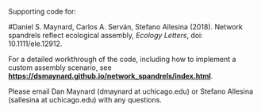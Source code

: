 Supporting code for: 

#Daniel S. Maynard, Carlos A. Serván, Stefano Allesina (2018). Network spandrels reflect ecological assembly, *Ecology Letters*, doi: 10.1111/ele.12912.

For a detailed workthrough of the code, including how to implement a custom assembly scenario, see **https://dsmaynard.github.io/network_spandrels/index.html**. 

Please email Dan Maynard (dmaynard at uchicago.edu) or Stefano Allesina (sallesina at uchicago.edu) with any questions. 
